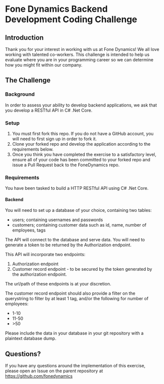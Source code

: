 # Fone Dynamics Backend Development Coding Challenge

## Introduction

Thank you for your interest in working with us at Fone Dynamics!
We all love working with talented co-workers.  This challenge is intended to help us evaluate where you are in your programming career so we can determine how you might fit within our company.

## The Challenge

### Background

In order to assess your ability to develop backend applications, we ask that you develop a RESTful API in C# .Net Core.

### Setup

1. You must first fork this repo. If you do not have a GitHub account, you will need to first sign up in order to fork it.
2. Clone your forked repo and develop the application according to the requirements below.
3. Once you think you have completed the exercise to a satisfactory level, ensure all of your code has been committed to your forked repo and issue a Pull Request back to the FoneDynamics repo.

### Requirements

You have been tasked to build a HTTP RESTful API using C# .Net Core.

#### Backend

You will need to set up a database of your choice, containing two tables:
- users; containing usernames and passwords
- customers; containing customer data such as id, name, number of employees, tags

The API will connect to the database and serve data. You will need to generate a token to be returned by the Authorization endpoint.

This API will incorporate two endpoints:

1. Authorization endpoint
2. Customer record endpoint - to be secured by the token generated by the authorization endpoint.

The url/path of these endpoints is at your discretion.

The customer record endpoint should also provide a filter on the querystring to filter by at least 1 tag, and/or the following for number of employees:
- 1-10
- 11-50
- &gt;50

Please include the data in your database in your git repository with a plaintext database dump.

## Questions?

If you have any questions around the implementation of this exercise, please open an Issue on the parent repository at https://github.com/fonedynamics
